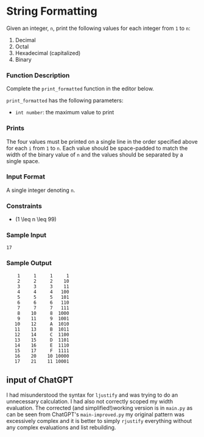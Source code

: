 # String Formatting

Given an integer, `n`, print the following values for each integer from `1` to `n`:

1. Decimal
2. Octal
3. Hexadecimal (capitalized)
4. Binary

### Function Description

Complete the `print_formatted` function in the editor below.

`print_formatted` has the following parameters:
- `int number`: the maximum value to print

### Prints

The four values must be printed on a single line in the order specified above for each `i` from `1` to `n`. Each value should be space-padded to match the width of the binary value of `n` and the values should be separated by a single space.

### Input Format

A single integer denoting `n`.

### Constraints

- \(1 \leq n \leq 99\)

### Sample Input

```
17
```

### Sample Output

```
    1     1     1     1
    2     2     2    10
    3     3     3    11
    4     4     4   100
    5     5     5   101
    6     6     6   110
    7     7     7   111
    8    10     8  1000
    9    11     9  1001
   10    12     A  1010
   11    13     B  1011
   12    14     C  1100
   13    15     D  1101
   14    16     E  1110
   15    17     F  1111
   16    20    10 10000
   17    21    11 10001
```

## input of ChatGPT

I had misunderstood the syntax for `ljustify` and was trying to do an unnecessary calculation. I had also not correctly scoped my width evaluation. The corrected (and simplified!)working version is in `main.py` as can be seen from ChatGPT's `main-improved.py` my original pattern was excessively complex and it is better to simply `rjustify` everything without any complex evaluations and list rebuilding.